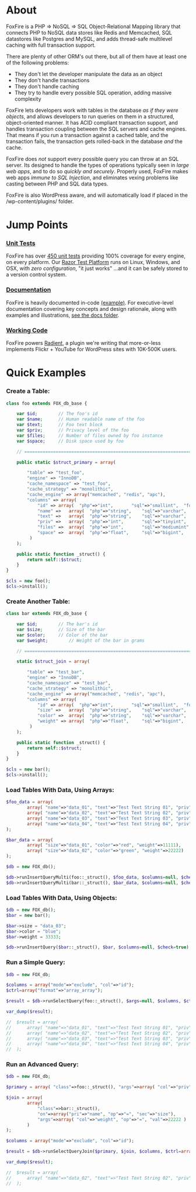 # About
FoxFire is a PHP => NoSQL => SQL Object-Relational Mapping library that connects PHP to NoSQL data stores like Redis and Memcached, SQL datastores like Postgres and MySQL, and adds thread-safe multilevel caching with full transaction support.

There are plenty of other ORM's out there, but all of them have at least one of the following problems:

* They don't let the developer manipulate the data as an object
* They don't handle transactions
* They don't handle caching
* They try to handle every possible SQL operation, adding massive complexity

FoxFire lets developers work with tables in the database _as if they were objects_, and allows developers to run queries on them in a structured, object-oriented manner. It has ACID compliant transaction support, and handles transaction coupling between the SQL servers and cache engines. That means if you run a transaction against a cached table, and the transaction fails, the transaction gets rolled-back in the database _and_ the cache.

FoxFire does _not_ support every possible query you can throw at an SQL server. Its designed to handle the types of operations typically seen in _large web apps_, and to do so _quickly and securely_. Properly used, FoxFire makes web apps _immune to SQL Injection_, and eliminates vexing problems like casting between PHP and SQL data types.

FoxFire is also WordPress aware, and will automatically load if placed in the /wp-content/plugins/ folder.

# Jump Points
### [Unit Tests](https://github.com/foxly/foxfire/tree/master/unit-test/testcase/php/tests)
FoxFire has over [450 unit tests](https://github.com/foxly/foxfire/tree/master/unit-test/testcase/php/tests) providing 100% coverage for every engine, on every platform. Our [Razor Test Platform](https://github.com/foxly/razor) runs on Linux, Windows, and OSX, with _zero configuration_, "it just works" ...and it can be safely stored to a version control system.

### [Documentation](https://github.com/foxly/foxfire/blob/master/docs/README.md)
FoxFire is heavily documented in-code [(example)](https://github.com/foxly/foxfire/blob/master/core/database/class.database.query.runners.php). For executive-level documentation covering key concepts and design rationale, along with examples and illustrations, [see the docs folder](https://github.com/foxly/foxfire/blob/master/docs/README.md).

### [Working Code](https://github.com/foxly/foxfire/tree/master/core)
FoxFire powers [Radient](https://github.com/foxly/radient), a plugin we're writing that more-or-less implements Flickr + YouTube for WordPress sites with 10K-500K users. 


# Quick Examples

### Create a Table:

```php
class foo extends FOX_db_base {

	var $id;	    // The foo's id
	var $name;	    // Human readable name of the foo
	var $text;	    // Foo text block
	var $priv;	    // Privacy level of the foo
	var $files;	    // Number of files owned by foo instance
	var $space;	    // Disk space used by foo

	// ============================================================================================================ //

	public static $struct_primary = array(

		"table" => "test_foo",
		"engine" => "InnoDB",
		"cache_namespace" => "test_foo",
		"cache_strategy" => "monolithic",
		"cache_engine" => array("memcached", "redis", "apc"),
		"columns" => array(
		    "id" =>	array(	"php"=>"int",	    "sql"=>"smallint",	"format"=>"%d", "width"=>6,	"flags"=>"NOT NULL", "auto_inc"=>true,  "default"=>null,  "index"=>"PRIMARY"),
		    "name" =>	array(	"php"=>"string",    "sql"=>"varchar",	"format"=>"%s", "width"=>250,	"flags"=>"NOT NULL", "auto_inc"=>false, "default"=>null,  "index"=>"UNIQUE"),
		    "text" =>	array(	"php"=>"string",    "sql"=>"varchar",	"format"=>"%s", "width"=>250,	"flags"=>null,	     "auto_inc"=>false, "default"=>null,  "index"=>false),
		    "priv" =>	array(	"php"=>"int",	    "sql"=>"tinyint",	"format"=>"%d", "width"=>2,	"flags"=>"NOT NULL", "auto_inc"=>false, "default"=>0,	"index"=>true),
		    "files" =>	array(	"php"=>"int",	    "sql"=>"mediumint",	"format"=>"%d", "width"=>7,	"flags"=>"NOT NULL", "auto_inc"=>false, "default"=>0,   "index"=>false),
		    "space" =>	array(	"php"=>"float",	    "sql"=>"bigint",	"format"=>"%d", "width"=>null,	"flags"=>"NOT NULL", "auto_inc"=>false, "default"=>0,   "index"=>false)
		 )
	);

	public static function _struct() {
		return self::$struct;
	}
}

$cls = new foo();
$cls->install();

```

### Create Another Table:

```php
class bar extends FOX_db_base {

	var $id;	    // The bar's id
	var $size;	    // Size of the bar
	var $color;	    // Color of the bar
	var $weight;	    // Weight of the bar in grams

	// ============================================================================================================ //

	static $struct_join = array(

		"table" => "test_bar",
		"engine" => "InnoDB",
		"cache_namespace" => "test_bar",
		"cache_strategy" => "monolithic",
		"cache_engine" => array("memcached", "redis", "apc"),
		"columns" => array(
		    "id" =>	array(	"php"=>"int",	    "sql"=>"smallint",	"format"=>"%d", "width"=>6,	"flags"=>"NOT NULL", "auto_inc"=>true,  "default"=>null,  "index"=>"PRIMARY"),
		    "size" =>	array(	"php"=>"string",    "sql"=>"varchar",	"format"=>"%s", "width"=>250,	"flags"=>"NOT NULL", "auto_inc"=>false, "default"=>null,  "index"=>false),
		    "color" =>	array(	"php"=>"string",    "sql"=>"varchar",	"format"=>"%s", "width"=>250,	"flags"=>null,	     "auto_inc"=>false, "default"=>null,  "index"=>false),
		    "weight" =>	array(	"php"=>"float",	    "sql"=>"bigint",	"format"=>"%d", "width"=>10,	"flags"=>"NOT NULL", "auto_inc"=>false, "default"=>0,	  "index"=>true),
		 )
	);

	public static function _struct() {
		return self::$struct;
	}
}

$cls = new bar();
$cls->install();

```

### Load Tables With Data, Using Arrays:

```php
$foo_data = array(
		array( "name"=>"data_01", "text"=>"Test Text String 01", "priv"=>1, "files"=>222, "space"=>3333),
		array( "name"=>"data_02", "text"=>"Test Text String 02", "priv"=>1, "files"=>222, "space"=>4444),
		array( "name"=>"data_03", "text"=>"Test Text String 03", "priv"=>1, "files"=>555, "space"=>6666),
		array( "name"=>"data_04", "text"=>"Test Text String 04", "priv"=>3, "files"=>555, "space"=>6666)
);

$bar_data = array(
		array( "size"=>"data_01", "color"=>"red", "weight"=>11111),
		array( "size"=>"data_02", "color"=>"green", "weight"=>22222)
);

$db = new FOX_db();

$db->runInsertQueryMulti(foo::_struct(), $foo_data, $columns=null, $check=true);
$db->runInsertQueryMulti(bar::_struct(), $bar_data, $columns=null, $check=true);
```

### Load Tables With Data, Using Objects:

```php
$db = new FOX_db();
$bar = new bar();

$bar->size = "data_03";
$bar->color = "blue";
$bar->weight = 33333;

$db->runInsertQuery($bar::_struct(), $bar, $columns=null, $check=true);
```

### Run a Simple Query:

```php
$db = new FOX_db;

$columns = array("mode"=>"exclude", "col"=>"id");
$ctrl=array("format"=>"array_array");

$result = $db->runSelectQuery(foo::_struct(), $args=null, $columns, $ctrl, $check = true);

var_dump($result);

//  $result = array(
//		array( "name"=>"data_01", "text"=>"Test Text String 01", "priv"=>1, "files"=>222, "space"=>3333),
//		array( "name"=>"data_02", "text"=>"Test Text String 02", "priv"=>1, "files"=>222, "space"=>4444),
//		array( "name"=>"data_03", "text"=>"Test Text String 03", "priv"=>1, "files"=>555, "space"=>6666),
//		array( "name"=>"data_04", "text"=>"Test Text String 04", "priv"=>3, "files"=>555, "space"=>6666)
//  );

```

### Run an Advanced Query:

```php
$db = new FOX_db;

$primary = array( "class"=>foo::_struct(), "args"=>array( "col"=>"priv", "op"=>"=", "val"=>1) );

$join = array(
		array(
		    "class"=>bar::_struct(),
		    "on"=>array("pri"=>"name", "op"=>"=", "sec"=>"size"),
		    "args"=>array( "col"=>"weight", "op"=>"=", "val"=>22222 )
		)
);

$columns = array("mode"=>"exclude", "col"=>"id");

$result = $db->runSelectQueryJoin($primary, $join, $columns, $ctrl=array("format"=>"array_array"), $check=true);

var_dump($result);

//  $result = array(
//		array( "name"=>"data_02", "text"=>"Test Text String 02", "priv"=>1, "files"=>222, "space"=>4444)
//  );
```
